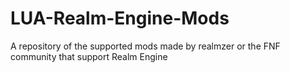 # LUA-Realm-Engine-Mods
A repository of the supported mods made by realmzer or the FNF community that support Realm Engine
